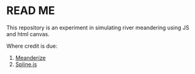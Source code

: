 # READ ME
This repository is an experiment in simulating river meandering using JS and html canvas.

Where credit is due:
1. [Meanderize](https://github.com/otto-link/Meanderize/assets/121820229/ee757ded-d1a2-4406-9a11-d4b15d1facff)
2. [Spline.js](https://github.com/morganherlocker/cubic-spline/blob/master/index.ts)